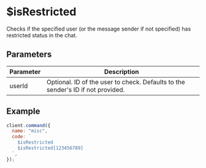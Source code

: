# $isRestricted

Checks if the specified user (or the message sender if not specified) has restricted status in the chat.

## Parameters

| Parameter | Description                                                                     |
| --------- | ------------------------------------------------------------------------------- |
| userId    | Optional. ID of the user to check. Defaults to the sender's ID if not provided. |

## Example

```js
client.command({
  name: "misc",
  code: `
    $isRestricted
    $isRestricted[123456789] 
  `,
});
```
